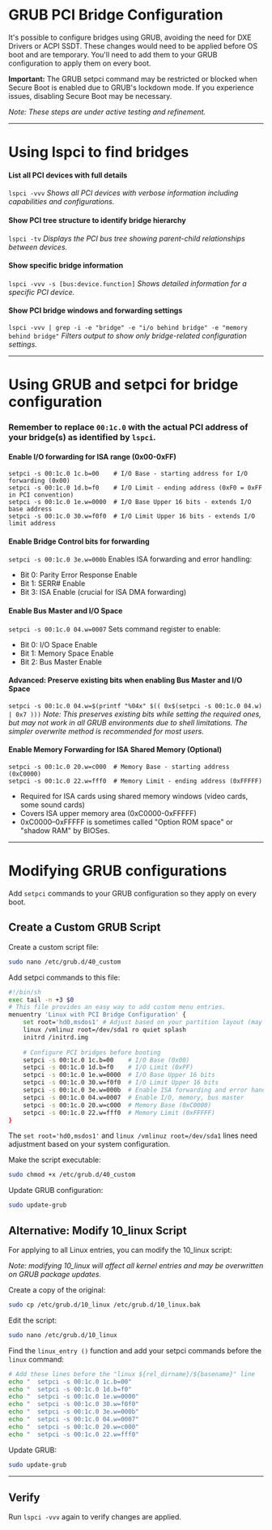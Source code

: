 # GRUB PCI Bridge Configuration
It's possible to configure bridges using GRUB, avoiding the need for DXE Drivers or ACPI SSDT. These changes would need to be applied before OS boot and are temporary. You'll need to add them to your GRUB configuration to apply them on every boot.

**Important:** The GRUB setpci command may be restricted or blocked when Secure Boot is enabled due to GRUB's lockdown mode. If you experience issues, disabling Secure Boot may be necessary.

*Note: These steps are under active testing and refinement.*

---
# Using lspci to find bridges
#### List all PCI devices with full details
`lspci -vvv` *Shows all PCI devices with verbose information including capabilities and configurations.*

#### Show PCI tree structure to identify bridge hierarchy
`lspci -tv` *Displays the PCI bus tree showing parent-child relationships between devices.*

#### Show specific bridge information
`lspci -vvv -s [bus:device.function]` *Shows detailed information for a specific PCI device.*

#### Show PCI bridge windows and forwarding settings
`lspci -vvv | grep -i -e "bridge" -e "i/o behind bridge" -e "memory behind bridge"` *Filters output to show only bridge-related configuration settings.*

---
# Using GRUB and setpci for bridge configuration
### Remember to replace `00:1c.0` with the actual PCI address of your bridge(s) as identified by `lspci`.
#### Enable I/O forwarding for ISA range (0x00-0xFF)
```
setpci -s 00:1c.0 1c.b=00    # I/O Base - starting address for I/O forwarding (0x00)
setpci -s 00:1c.0 1d.b=f0    # I/O Limit - ending address (0xF0 = 0xFF in PCI convention)
setpci -s 00:1c.0 1e.w=0000  # I/O Base Upper 16 bits - extends I/O base address
setpci -s 00:1c.0 30.w=f0f0  # I/O Limit Upper 16 bits - extends I/O limit address
```
#### Enable Bridge Control bits for forwarding
`setpci -s 00:1c.0 3e.w=000b`
Enables ISA forwarding and error handling:
- Bit 0: Parity Error Response Enable
- Bit 1: SERR# Enable
- Bit 3: ISA Enable (crucial for ISA DMA forwarding)
#### Enable Bus Master and I/O Space
`setpci -s 00:1c.0 04.w=0007`
Sets command register to enable:
- Bit 0: I/O Space Enable
- Bit 1: Memory Space Enable
- Bit 2: Bus Master Enable
#### Advanced: Preserve existing bits when enabling Bus Master and I/O Space
`setpci -s 00:1c.0 04.w=$(printf "%04x" $(( 0x$(setpci -s 00:1c.0 04.w) | 0x7 )))`
*Note: This preserves existing bits while setting the required ones, but may not work in all GRUB environments due to shell limitations. The simpler overwrite method is recommended for most users.*
#### Enable Memory Forwarding for ISA Shared Memory (Optional)
```
setpci -s 00:1c.0 20.w=c000  # Memory Base - starting address (0xC0000)
setpci -s 00:1c.0 22.w=fff0  # Memory Limit - ending address (0xFFFFF)
```
- Required for ISA cards using shared memory windows (video cards, some sound cards)
- Covers ISA upper memory area (0xC0000-0xFFFFF)
- 0xC0000–0xFFFFF is sometimes called "Option ROM space" or "shadow RAM" by BIOSes.

---

# Modifying GRUB configurations
Add `setpci` commands to your GRUB configuration so they apply on every boot.
## Create a Custom GRUB Script
Create a custom script file:
```bash
sudo nano /etc/grub.d/40_custom
```
Add setpci commands to this file:
```bash
#!/bin/sh
exec tail -n +3 $0
# This file provides an easy way to add custom menu entries.
menuentry 'Linux with PCI Bridge Configuration' {
    set root='hd0,msdos1' # Adjust based on your partition layout (may be hd0,gpt1 for GPT disks)
    linux /vmlinuz root=/dev/sda1 ro quiet splash
    initrd /initrd.img
    
    # Configure PCI bridges before booting
    setpci -s 00:1c.0 1c.b=00    # I/O Base (0x00)
    setpci -s 00:1c.0 1d.b=f0    # I/O Limit (0xFF)
    setpci -s 00:1c.0 1e.w=0000  # I/O Base Upper 16 bits
    setpci -s 00:1c.0 30.w=f0f0  # I/O Limit Upper 16 bits
    setpci -s 00:1c.0 3e.w=000b  # Enable ISA forwarding and error handling
    setpci -s 00:1c.0 04.w=0007  # Enable I/O, memory, bus master
    setpci -s 00:1c.0 20.w=c000  # Memory Base (0xC0000)
    setpci -s 00:1c.0 22.w=fff0  # Memory Limit (0xFFFFF)
}
```
The `set root='hd0,msdos1'` and `linux /vmlinuz root=/dev/sda1` lines need adjustment based on your system configuration.

Make the script executable:
```bash
sudo chmod +x /etc/grub.d/40_custom
```

Update GRUB configuration:
```bash
sudo update-grub
```

## Alternative: Modify 10_linux Script
For applying to all Linux entries, you can modify the 10_linux script:

*Note: modifying 10_linux will affect all kernel entries and may be overwritten on GRUB package updates.*

Create a copy of the original:
```bash
sudo cp /etc/grub.d/10_linux /etc/grub.d/10_linux.bak
```

Edit the script:
```bash
sudo nano /etc/grub.d/10_linux
```

Find the `linux_entry ()` function and add your setpci commands before the `linux` command:
```bash
# Add these lines before the "linux ${rel_dirname}/${basename}" line
echo "  setpci -s 00:1c.0 1c.b=00"
echo "  setpci -s 00:1c.0 1d.b=f0"
echo "  setpci -s 00:1c.0 1e.w=0000"
echo "  setpci -s 00:1c.0 30.w=f0f0"
echo "  setpci -s 00:1c.0 3e.w=000b"
echo "  setpci -s 00:1c.0 04.w=0007"
echo "  setpci -s 00:1c.0 20.w=c000"
echo "  setpci -s 00:1c.0 22.w=fff0"
```

Update GRUB:
```bash
sudo update-grub
```

---

## Verify 
Run `lspci -vvv` again to verify changes are applied.
